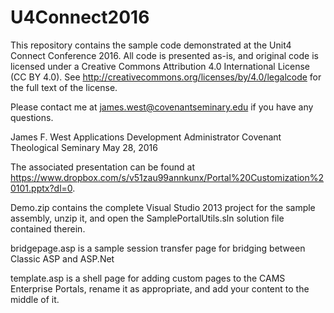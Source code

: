 # U4Connect2016
This repository contains the sample code demonstrated at the Unit4 Connect Conference 2016.  All code is presented as-is, and original code is licensed under a Creative Commons Attribution 4.0 International License (CC BY 4.0). See http://creativecommons.org/licenses/by/4.0/legalcode for the full text of the license.

Please contact me at james.west@covenantseminary.edu if you have any questions.

James F. West
Applications Development Administrator
Covenant Theological Seminary
May 28, 2016

The associated presentation can be found at https://www.dropbox.com/s/v51zau99annkunx/Portal%20Customization%20101.pptx?dl=0.

Demo.zip contains the complete Visual Studio 2013 project for the sample assembly, unzip it, and open the SamplePortalUtils.sln solution file contained therein.

bridgepage.asp is a sample session transfer page for bridging between Classic ASP and ASP.Net

template.asp is a shell page for adding custom pages to the CAMS Enterprise Portals, rename it as appropriate, and add your content to the middle of it.
